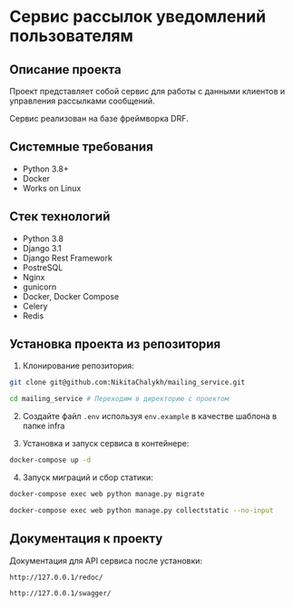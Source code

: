 Сервис рассылок уведомлений пользователям
=====

Описание проекта
----------
Проект представляет собой сервис для работы с данными клиентов и управления рассылками сообщений.

Сервис реализован на базе фреймворка DRF.

Системные требования
----------

* Python 3.8+
* Docker
* Works on Linux

Стек технологий
----------

* Python 3.8
* Django 3.1
* Django Rest Framework
* PostreSQL
* Nginx
* gunicorn
* Docker, Docker Compose
* Сelery
* Redis

Установка проекта из репозитория
----------
1. Клонирование репозитория:
```bash 
git clone git@github.com:NikitaChalykh/mailing_service.git

cd mailing_service # Переходим в директорию с проектом
```

2. Создайте файл ```.env``` используя ```env.example``` в качестве шаблона в папке infra

3. Установка и запуск сервиса в контейнере:
```bash 
docker-compose up -d
```

4. Запуск миграций и сбор статики:
```bash 
docker-compose exec web python manage.py migrate

docker-compose exec web python manage.py collectstatic --no-input 
```

Документация к проекту
----------
Документация для API сервиса после установки: 

```http://127.0.0.1/redoc/```

```http://127.0.0.1/swagger/```
